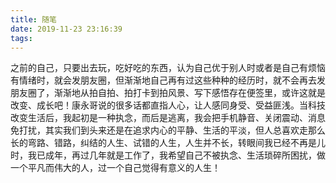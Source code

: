 ```yaml
---
title: 随笔
date: 2019-11-23 23:16:39
tags:
---
```

之前的自己，只要出去玩，吃好吃的东西，认为自己优于别人时或者是自己有烦恼有情绪时，就会发朋友圈，但渐渐地自己再有过这些种种的经历时，就不会再去发朋友圈了，渐渐地从拍自拍、拍打卡到拍风景、写下感悟存在便签里，或许这就是改变、成长吧！康永哥说的很多话都直指人心，让人感同身受、受益匪浅。当科技改变生活后，我起初是一种执念，而后是逃离，我会把手机静音、关闭震动、消息免打扰，其实我们到头来还是在追求内心的平静、生活的平淡，但人总喜欢走那么长的弯路、错路，纠结的人生、试错的人生，人生并不长，转眼间我已经不再是儿时，我已成年，再过几年就是工作了，我希望自己不被执念、生活琐碎所困扰，做一个平凡而伟大的人，过一个自己觉得有意义的人生！
